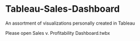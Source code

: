 # Tableau-Sales-Dashboard
An assortment of visualizations personally created in Tableau

Please open Sales v. Profitability Dashboard.twbx 
